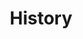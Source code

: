 ---
title: "History"
description: " How did the project come to life"
weight: 1
draft: false
toc: true
menu:
  main:
    parent: 1. Project overview
    identifier: history
    weight: 1
---